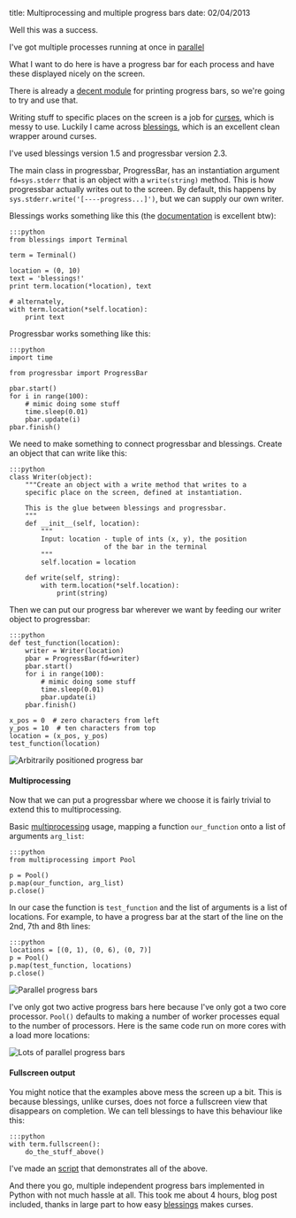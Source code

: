 title: Multiprocessing and multiple progress bars
date: 02/04/2013

Well this was a success.

I've got multiple processes running at once in [parallel][my-multi]

[my-multi]: http://aaren.github.com/notes/2012/04/embarassingly_parallel_python

What I want to do here is have a progress bar for each process and
have these displayed nicely on the screen.

There is already a [decent module][progressbar] for printing
progress bars, so we're going to try and use that.

Writing stuff to specific places on the screen is a job for
[curses][], which is messy to use. Luckily I came across
[blessings][], which is an excellent clean wrapper around curses.

I've used blessings version 1.5 and progressbar version 2.3.

[progressbar]: https://pypi.python.org/pypi/progressbar/2.3-dev
[curses]: http://docs.python.org/2/howto/curses.html
[blessings]: https://pypi.python.org/pypi/blessings/

The main class in progressbar, ProgressBar, has an instantiation
argument `fd=sys.stderr` that is an object with a `write(string)`
method. This is how progressbar actually writes out to the screen.
By default, this happens by `sys.stderr.write('[----progress...]')`,
but we can supply our own writer.

Blessings works something like this (the [documentation][blessings]
is excellent btw):

    :::python
    from blessings import Terminal

    term = Terminal()

    location = (0, 10)
    text = 'blessings!'
    print term.location(*location), text

    # alternately,
    with term.location(*self.location):
        print text

Progressbar works something like this:

    :::python
    import time

    from progressbar import ProgressBar

    pbar.start()
    for i in range(100):
        # mimic doing some stuff
        time.sleep(0.01)
        pbar.update(i)
    pbar.finish()

We need to make something to connect progressbar and blessings.
Create an object that can write like this:

    :::python
    class Writer(object):
        """Create an object with a write method that writes to a
        specific place on the screen, defined at instantiation.

        This is the glue between blessings and progressbar.
        """
        def __init__(self, location):
            """
            Input: location - tuple of ints (x, y), the position
                            of the bar in the terminal
            """
            self.location = location

        def write(self, string):
            with term.location(*self.location):
                print(string)

Then we can put our progress bar wherever we want by feeding our
writer object to progressbar:

    :::python
    def test_function(location):
        writer = Writer(location)
        pbar = ProgressBar(fd=writer)
        pbar.start()
        for i in range(100):
            # mimic doing some stuff
            time.sleep(0.01)
            pbar.update(i)
        pbar.finish()

    x_pos = 0  # zero characters from left
    y_pos = 10  # ten characters from top
    location = (x_pos, y_pos)
    test_function(location)

![Arbitrarily positioned progress bar](https://raw.github.com/aaren/multi_progress/master/single_progress_bar.png)

#### Multiprocessing ####

Now that we can put a progressbar where we choose it is fairly
trivial to extend this to multiprocessing.

Basic [multiprocessing][] usage, mapping a function `our_function`
onto a list of arguments `arg_list`:

    :::python
    from multiprocessing import Pool

    p = Pool()
    p.map(our_function, arg_list)
    p.close()

[multiprocessing]: http://docs.python.org/2/library/multiprocessing.html

In our case the function is `test_function` and the list of
arguments is a list of locations. For example, to have a progress
bar at the start of the line on the 2nd, 7th and 8th lines:

    :::python
    locations = [(0, 1), (0, 6), (0, 7)]
    p = Pool()
    p.map(test_function, locations)
    p.close()

![Parallel progress bars](https://raw.github.com/aaren/multi_progress/master/multi_progress_bar.png)


I've only got two active progress bars here because I've only got a
two core processor. `Pool()` defaults to making a number of worker
processes equal to the number of processors. Here is the same code
run on more cores with a load more locations:

![Lots of parallel progress bars](https://raw.github.com/aaren/multi_progress/master/more_multi_progress_bar.png)

#### Fullscreen output ####

You might notice that the examples above mess the screen up a bit.
This is because blessings, unlike curses, does not force a
fullscreen view that disappears on completion. We can tell blessings
to have this behaviour like this:

    :::python
    with term.fullscreen():
        do_the_stuff_above()

I've made an [script][demo-script] that demonstrates all of the above.

[demo-script]: http://www.github.com/aaren/multi_progress

And there you go, multiple independent progress bars implemented in
Python with not much hassle at all. This took me about 4 hours, blog
post included, thanks in large part to how easy [blessings][] makes
curses. 
